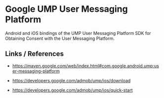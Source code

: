 # Google UMP User Messaging Platform  

Android and iOS bindings of the UMP User Messaging Platform SDK for Obtaining Consent with the User Messaging Platform.

## Links / References

*   https://maven.google.com/web/index.html#com.google.android.ump:user-messaging-platform

*   https://developers.google.com/admob/ump/ios/download

*   https://developers.google.com/admob/ump/ios/quick-start



